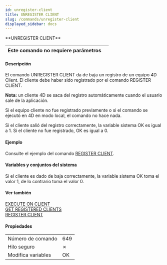```yaml
---
id: unregister-client
title: UNREGISTER CLIENT
slug: /commands/unregister-client
displayed_sidebar: docs
---
```


<!--REF #_command_.UNREGISTER CLIENT.Syntax-->**UNREGISTER CLIENT**<!-- END REF-->
<!--REF #_command_.UNREGISTER CLIENT.Params-->
| Este comando no requiere parámetros |  |
| --- | --- |

<!-- END REF-->

#### Descripción 

<!--REF #_command_.UNREGISTER CLIENT.Summary-->El comando UNREGISTER CLIENT da de baja un registro de un equipo 4D Client.<!-- END REF--> El cliente debe haber sido registrado por el comando REGISTER CLIENT. 

**Nota:** un cliente 4D se saca del registro automáticamente cuando el usuario sale de la aplicación. 

Si el equipo cliente no fue registrado previamente o si el comando se ejecutó en 4D en modo local, el comando no hace nada. 

Si el cliente salió del registro correctamente, la variable sistema OK es igual a 1\. Si el cliente no fue registrado, OK es igual a 0.

#### Ejemplo 

Consulte el ejemplo del comando [REGISTER CLIENT](register-client.md "REGISTER CLIENT").

#### Variables y conjuntos del sistema 

Si el cliente es dado de baja correctamente, la variable sistema OK toma el valor 1, de lo contrario toma el valor 0.

#### Ver también 

[EXECUTE ON CLIENT](execute-on-client.md)  
[GET REGISTERED CLIENTS](get-registered-clients.md)  
[REGISTER CLIENT](register-client.md)  

#### Propiedades

|  |  |
| --- | --- |
| Número de comando | 649 |
| Hilo seguro | &cross; |
| Modifica variables | OK |



